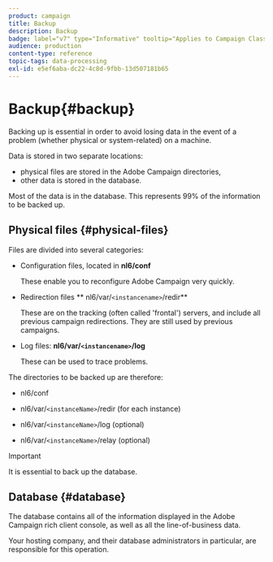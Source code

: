 ```yaml
---
product: campaign
title: Backup
description: Backup
badge: label="v7" type="Informative" tooltip="Applies to Campaign Classic v7 only"
audience: production
content-type: reference
topic-tags: data-processing
exl-id: e5ef6aba-dc22-4c8d-9fbb-13d507181b65
---
```

# Backup{#backup}



Backing up is essential in order to avoid losing data in the event of a problem (whether physical or system-related) on a machine.

Data is stored in two separate locations:

* physical files are stored in the Adobe Campaign directories,
* other data is stored in the database.

Most of the data is in the database. This represents 99% of the information to be backed up.

## Physical files {#physical-files}

Files are divided into several categories:

* Configuration files, located in **nl6/conf**

  These enable you to reconfigure Adobe Campaign very quickly. 

* Redirection files ** nl6/var/`<instancename>`/redir**

  These are on the tracking (often called 'frontal') servers, and include all previous campaign redirections. They are still used by previous campaigns.

* Log files: **nl6/var/`<instancename>`/log**

  These can be used to trace problems.

The directories to be backed up are therefore:

* nl6/conf

* nl6/var/`<instanceName>`/redir (for each instance)

* nl6/var/`<instanceName>`/log (optional)

* nl6/var/`<instanceName>`/relay (optional)  

>[!IMPORTANT]
>
>It is essential to back up the database.

## Database {#database}

The database contains all of the information displayed in the Adobe Campaign rich client console, as well as all the line-of-business data.

Your hosting company, and their database administrators in particular, are responsible for this operation.
